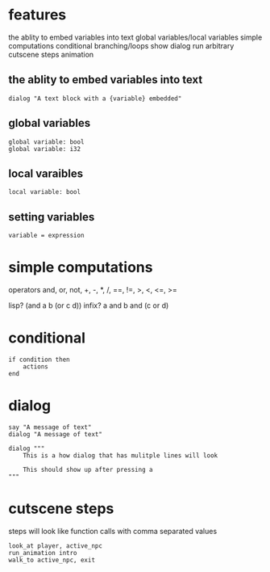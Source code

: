 # features
the ablity to embed variables into text
global variables/local variables
simple computations
conditional branching/loops
show dialog
run arbitrary cutscene steps
animation

## the ablity to embed variables into text

```
dialog "A text block with a {variable} embedded"
```

## global variables

```
global variable: bool
global variable: i32
```

## local varaibles

```
local variable: bool
```

## setting variables

```
variable = expression
```

# simple computations

operators and, or, not, +, -, *, /, ==, !=, >, <, <=, >=

lisp? (and a b (or c d))
infix? a and b and (c or d)

# conditional

```
if condition then
    actions
end
```

# dialog

```
say "A message of text"
dialog "A message of text"

dialog """
    This is a how dialog that has mulitple lines will look

    This should show up after pressing a
"""

```

# cutscene steps

steps will look like function calls with comma separated values

```
look_at player, active_npc
run_animation intro
walk_to active_npc, exit

```